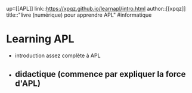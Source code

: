 up::[[APL]]
link::https://xpqz.github.io/learnapl/intro.html
author::[[xpqz]]
title::"livre (numérique) pour apprendre APL"
#informatique 
# Learning APL
 - introduction assez complète à APL
 - didactique (commence par expliquer la force d'APL)
     - 
